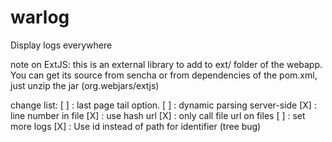 warlog
======

Display logs everywhere

note on ExtJS:
	this is an external library to add to ext/ folder of the webapp. You can get its source from sencha or from dependencies of the pom.xml, just unzip the jar (org.webjars/extjs)

change list:
[ ] : last page tail option.
[ ] : dynamic parsing server-side
[X] : line number in file
[X] : use hash url
[X] : only call file url on files
[ ] : set more logs
[X] : Use id instead of path for identifier (tree bug)
